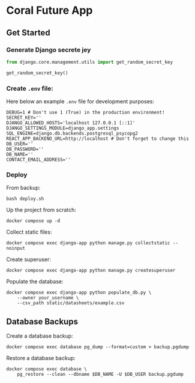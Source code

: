 # Coral Future App

## Get Started

### Generate Django secrete jey

```python
from django.core.management.utils import get_random_secret_key

get_random_secret_key()
```

### Create `.env` file:

Here below an example `.env` file for development purposes:

```commandline
DEBUG=1 # Don't use 1 (True) in the production environment!
SECRET_KEY=''
DJANGO_ALLOWED_HOSTS='localhost 127.0.0.1 [::1]'
DJANGO_SETTINGS_MODULE=django_app.settings
SQL_ENGINE=django.db.backends.postgresql_psycopg2
REACT_APP_BACKEND_URL=http://localhost # Don't forget to change this
DB_USER=''
DB_PASSWORD=''
DB_NAME=''
CONTACT_EMAIL_ADDRESS=''
```

### Deploy

From backup:

```commandline
bash deploy.sh
```

Up the project from scratch:

```commandline
docker compose up -d

```

Collect static files:

```commandline
docker compose exec django-app python manage.py collectstatic --noinput
```

Create superuser:

```commandline
docker compose exec django-app python manage.py createsuperuser
```

Populate the database:

```commandline
docker compose exec django-app python populate_db.py \
    --owner your_username \
    --csv_path static/datasheets/example.csv
```

## Database Backups

Create a database backup:

```commandline
docker compose exec database pg_dump --format=custom > backup.pgdump
```

Restore a database backup:

```commandline
docker compose exec database \
    pg_restore --clean --dbname $DB_NAME -U $DB_USER backup.pgdump
```
